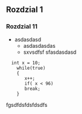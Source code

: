 ## Rozdzial 1
### Rozdzial 11

* asdasdasd
  * asdasdasdas
  * sxvsdfsf
sfasdasdasd

```csarp
  int x = 10;
    while(true)
    {
       x++;
       if( x < 96)
       break;
    }
```
fgsdfdsfdsfdsdfs
